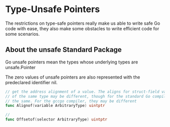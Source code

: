 # Type-Unsafe Pointers

The restrictions on type-safe pointers really make us able to write safe Go code with ease, they also make some obstacles to write efficient code for some scenarios.

## About the unsafe Standard Package

Go unsafe pointers mean the types whose underlying types are unsafe.Pointer

The zero values of unsafe pointers are also represented with the predeclared identifier nil.

```go
// get the address alignment of a value. The aligns for struct-field values and non-field values
// of the same type may be different, though for the standard Go compiler, they are always
// the same. For the gccgo compiler, they may be different
func Alignof(variable ArbitraryType) uintptr

// 
func Offsetof(selector ArbitraryType) uintptr
```
